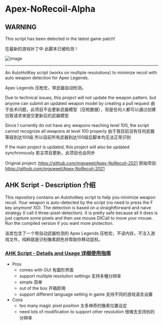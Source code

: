 # Apex-NoRecoil-Alpha

## WARNING
This script has been detected in the latest game patch!

在最新的游戏补丁中 此脚本已被检测！

![image](https://github.com/user-attachments/assets/fd4f06ec-93c2-4e5f-8f50-271bb86b2e65)

---

An AutoHotKey script (works on multiple resolutions) to minimize recoil with auto weapon detection for Apex Legends. 

Apex Legends 压枪宏，带武器自动检测。

Due to technical issues, this project will not update the weapon pattern. but anyone can submit an updated weapon model by creating a pull request
由于技术问题，此项目不会更新武器模型（压枪数据），但是任何人都可以通过创建拉取请求来提交更新后的武器模型

Since I currently do not have any weapons reaching level 100, the script cannot recognize all weapons at level 100 properly
由于我目前没有任何武器等级到达100级 所以目前所有武器到达100级后脚本均无法正常识别

If the main project is updated, this project will also be updated synchronously
若主项目更新，此项目也会同步

Original project: https://github.com/mgsweet/Apex-NoRecoil-2021
原始项目: https://github.com/mgsweet/Apex-NoRecoil-2021

## AHK Script - Description 介绍
This repository contains an Autohotkey script to help you minimize weapon recoil. Your weapon is auto-detected by the script (no need to press the F key anymore! XD). The detection is based on a straightforward and naive strategy (I call it three-pixel-detection). It is pretty safe because all it does is just capture some pixels and then use mouse DllCall to move your mouse. Run the compiled version if you want more protection. 

该库包含了一个带自动武器检测的 Apex Legends 压枪宏，不读内存，不注入游戏文件，纯粹就是识别像素颜色并帮助你移动鼠标。

### [AHK Script - Details and Usage 详细使用指南](https://github.com/Eternal-Walnut/Apex-NoRecoil-Alpha/tree/main/AHK)

- Pros
  - comes with GUI 有圖形界面
  - support multiple resolution settings 支持多種分辨率
  - simple 简单
  - out of the box 开箱即用
  - support different language setting in game 支持不同的游戏语言设置
- Cons
  - too many magic pixel position 太多神奇的像素位置设定
  - need lots of modification to support other resolution 很难去支持别的分辨率

